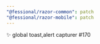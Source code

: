 ```yaml
---
"@fessional/razor-common": patch
"@fessional/razor-mobile": patch
---
```


✨ global toast,alert capturer #170
